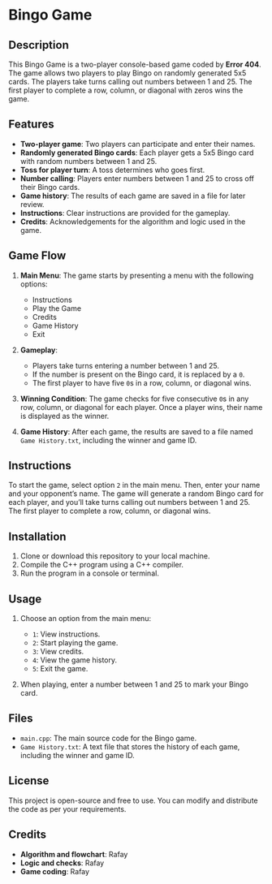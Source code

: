 # Bingo Game

## Description

This Bingo Game is a two-player console-based game coded by **Error 404**. The game allows two players to play Bingo on randomly generated 5x5 cards. The players take turns calling out numbers between 1 and 25. The first player to complete a row, column, or diagonal with zeros wins the game.

## Features

- **Two-player game**: Two players can participate and enter their names.
- **Randomly generated Bingo cards**: Each player gets a 5x5 Bingo card with random numbers between 1 and 25.
- **Toss for player turn**: A toss determines who goes first.
- **Number calling**: Players enter numbers between 1 and 25 to cross off their Bingo cards.
- **Game history**: The results of each game are saved in a file for later review.
- **Instructions**: Clear instructions are provided for the gameplay.
- **Credits**: Acknowledgements for the algorithm and logic used in the game.

## Game Flow

1. **Main Menu**: The game starts by presenting a menu with the following options:
   - Instructions
   - Play the Game
   - Credits
   - Game History
   - Exit

2. **Gameplay**:
   - Players take turns entering a number between 1 and 25.
   - If the number is present on the Bingo card, it is replaced by a `0`.
   - The first player to have five `0`s in a row, column, or diagonal wins.

3. **Winning Condition**: The game checks for five consecutive `0`s in any row, column, or diagonal for each player. Once a player wins, their name is displayed as the winner.

4. **Game History**: After each game, the results are saved to a file named `Game History.txt`, including the winner and game ID.

## Instructions

To start the game, select option `2` in the main menu. Then, enter your name and your opponent’s name. The game will generate a random Bingo card for each player, and you’ll take turns calling out numbers between 1 and 25. The first player to complete a row, column, or diagonal wins.

## Installation

1. Clone or download this repository to your local machine.
2. Compile the C++ program using a C++ compiler.
3. Run the program in a console or terminal.

## Usage

1. Choose an option from the main menu:
   - `1`: View instructions.
   - `2`: Start playing the game.
   - `3`: View credits.
   - `4`: View the game history.
   - `5`: Exit the game.
   
2. When playing, enter a number between 1 and 25 to mark your Bingo card.

## Files

- `main.cpp`: The main source code for the Bingo game.
- `Game History.txt`: A text file that stores the history of each game, including the winner and game ID.

## License

This project is open-source and free to use. You can modify and distribute the code as per your requirements.

## Credits

- **Algorithm and flowchart**: Rafay
- **Logic and checks**: Rafay
- **Game coding**: Rafay
